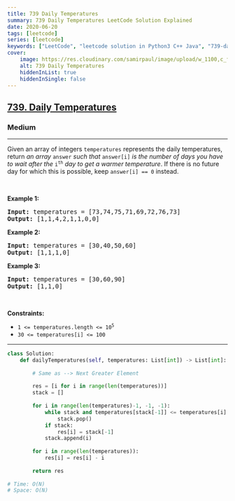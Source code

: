 ```yaml
---
title: 739 Daily Temperatures
summary: 739 Daily Temperatures LeetCode Solution Explained
date: 2020-06-20
tags: [leetcode]
series: [leetcode]
keywords: ["LeetCode", "leetcode solution in Python3 C++ Java", "739-daily-temperatures LeetCode Solution Explained"]
cover:
    image: https://res.cloudinary.com/samirpaul/image/upload/w_1100,c_fit,co_rgb:FFFFFF,l_text:Arial_75_bold:739 Daily Temperatures - Solution Explained/problem-solving.webp
    alt: 739 Daily Temperatures
    hiddenInList: true
    hiddenInSingle: false
---
```



<h2><a href="https://leetcode.com/problems/daily-temperatures/">739. Daily Temperatures</a></h2><h3>Medium</h3><hr><div><p>Given an array of integers <code>temperatures</code> represents the daily temperatures, return <em>an array</em> <code>answer</code> <em>such that</em> <code>answer[i]</code> <em>is the number of days you have to wait after the</em> <code>i<sup>th</sup></code> <em>day to get a warmer temperature</em>. If there is no future day for which this is possible, keep <code>answer[i] == 0</code> instead.</p>

<p>&nbsp;</p>
<p><strong>Example 1:</strong></p>
<pre><strong>Input:</strong> temperatures = [73,74,75,71,69,72,76,73]
<strong>Output:</strong> [1,1,4,2,1,1,0,0]
</pre><p><strong>Example 2:</strong></p>
<pre><strong>Input:</strong> temperatures = [30,40,50,60]
<strong>Output:</strong> [1,1,1,0]
</pre><p><strong>Example 3:</strong></p>
<pre><strong>Input:</strong> temperatures = [30,60,90]
<strong>Output:</strong> [1,1,0]
</pre>
<p>&nbsp;</p>
<p><strong>Constraints:</strong></p>

<ul>
	<li><code>1 &lt;=&nbsp;temperatures.length &lt;= 10<sup>5</sup></code></li>
	<li><code>30 &lt;=&nbsp;temperatures[i] &lt;= 100</code></li>
</ul>
</div>

---




```python
class Solution:
    def dailyTemperatures(self, temperatures: List[int]) -> List[int]:
        
        # Same as --> Next Greater Element
        
        res = [i for i in range(len(temperatures))] 
        stack = []
        
        for i in range(len(temperatures)-1, -1, -1):
            while stack and temperatures[stack[-1]] <= temperatures[i]:
                stack.pop()
            if stack:
                res[i] = stack[-1]
            stack.append(i)
        
        for i in range(len(temperatures)):
            res[i] = res[i] - i
        
        return res
    
# Time: O(N)   
# Space: O(N) 
```
